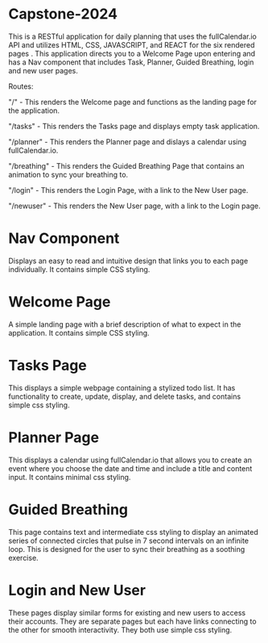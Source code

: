 # Capstone-2024

This is a RESTful application for daily planning that uses the fullCalendar.io API and utilizes HTML, CSS, JAVASCRIPT, and REACT for the six rendered pages . This application directs you to a Welcome Page upon entering and has a Nav component that includes Task, Planner, Guided Breathing, login and new user pages.

Routes:

"/" - This renders the Welcome page and functions as the landing page for the application.

"/tasks" - This renders the Tasks page and displays empty task application.

"/planner" - This renders the Planner page and dislays a calendar using fullCalendar.io.

"/breathing" - This renders the Guided Breathing Page that contains an animation to sync your breathing to.

"/login" - This renders the Login Page, with a link to the New User page.

"/newuser" - This renders the New User page, with a link to the Login page.

# Nav Component
Displays an easy to read and intuitive design that links you to each page individually. It contains simple CSS styling.

# Welcome Page
A simple landing page with a brief description of what to expect in the application. It contains simple CSS styling.

# Tasks Page
This displays a simple webpage containing a stylized todo list. It has functionality to create, update, display, and delete tasks, and contains simple css styling.

# Planner Page
This displays a calendar using fullCalendar.io that allows you to create an event where you choose the date and time and include a title and content input. It contains minimal css styling.

# Guided Breathing 
This page contains text and intermediate css styling to display an animated series of connected circles that pulse in 7 second intervals on an infinite loop. This is designed for the user to sync their breathing as a soothing exercise.

# Login and New User
These pages display similar forms for existing and new users to access their accounts. They are separate pages but each have links connecting to the other for smooth interactivity. They both use simple css styling.
